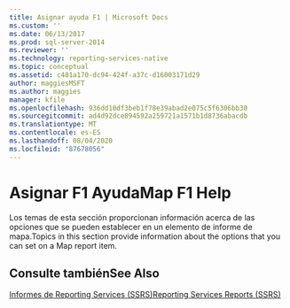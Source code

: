 ```yaml
---
title: Asignar ayuda F1 | Microsoft Docs
ms.custom: ''
ms.date: 06/13/2017
ms.prod: sql-server-2014
ms.reviewer: ''
ms.technology: reporting-services-native
ms.topic: conceptual
ms.assetid: c481a170-dc94-424f-a37c-d16003171d29
author: maggiesMSFT
ms.author: maggies
manager: kfile
ms.openlocfilehash: 936dd10df3beb1f78e39abad2e075c5f6306bb30
ms.sourcegitcommit: ad4d92dce894592a259721a1571b1d8736abacdb
ms.translationtype: MT
ms.contentlocale: es-ES
ms.lasthandoff: 08/04/2020
ms.locfileid: "87678056"
---
```

# <a name="map-f1-help"></a><span data-ttu-id="8998c-102">Asignar F1 Ayuda</span><span class="sxs-lookup"><span data-stu-id="8998c-102">Map F1 Help</span></span>
  <span data-ttu-id="8998c-103">Los temas de esta sección proporcionan información acerca de las opciones que se pueden establecer en un elemento de informe de mapa.</span><span class="sxs-lookup"><span data-stu-id="8998c-103">Topics in this section provide information about the options that you can set on a Map report item.</span></span>  
  
## <a name="see-also"></a><span data-ttu-id="8998c-104">Consulte también</span><span class="sxs-lookup"><span data-stu-id="8998c-104">See Also</span></span>  
 [<span data-ttu-id="8998c-105">Informes de Reporting Services &#40;SSRS&#41;</span><span class="sxs-lookup"><span data-stu-id="8998c-105">Reporting Services Reports &#40;SSRS&#41;</span></span>](reports/reporting-services-reports-ssrs.md)  
  
  
